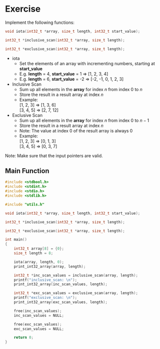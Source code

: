 # Exercise

Implement the following functions:

```cpp
void iota(int32_t *array, size_t length, int32_t start_value);

int32_t *inclusive_scan(int32_t *array, size_t length);

int32_t *exclusive_scan(int32_t *array, size_t length);
```

- iota
  - Set the elements of an array with incrementing numbers, starting at **start_value**
  - E.g. **length** = 4, **start_value** = 1 => [1, 2, 3, 4]
  - E.g. **length** = 6, **start_value** = -2 => [-2, -1, 0, 1, 2, 3]
- Inclusive Scan
  - Sum up all elements in the **array** for index $n$ from index 0 to $n$
  - Store the result in a result array at index $n$
  - Example:  
    [1, 2, 3] => [1, 3, 6]  
    [3, 4, 5] => [2, 7, 12]
- Exclusive Scan
  - Sum up all elements in the **array** for index $n$ from index 0 to $n - 1$
  - Store the result in a result array at index $n$
  - Note: The value at index 0 of the result array is always 0
  - Example:  
    [1, 2, 3] => [0, 1, 3]  
    [3, 4, 5] => [0, 3, 7]

Note: Make sure that the input pointers are valid.

## Main Function

```cpp
#include <stdbool.h>
#include <stdint.h>
#include <stdio.h>
#include <stdlib.h>

#include "utils.h"

void iota(int32_t *array, size_t length, int32_t start_value);

int32_t *inclusive_scan(int32_t *array, size_t length);

int32_t *exclusive_scan(int32_t *array, size_t length);

int main()
{
    int32_t array[8] = {0};
    size_t length = 8;

    iota(array, length, 0);
    print_int32_array(array, length);

    int32_t *inc_scan_values = inclusive_scan(array, length);
    printf("inclusive_scan: \n");
    print_int32_array(inc_scan_values, length);

    int32_t *exc_scan_values = exclusive_scan(array, length);
    printf("exclusive_scan: \n");
    print_int32_array(exc_scan_values, length);

    free(inc_scan_values);
    inc_scan_values = NULL;

    free(exc_scan_values);
    exc_scan_values = NULL;

    return 0;
}
```
